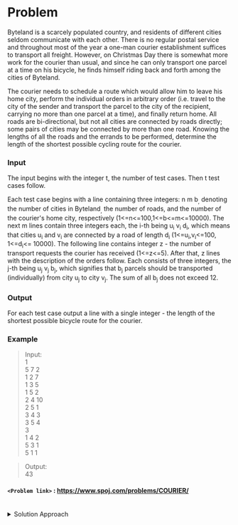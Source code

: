 # Problem
Byteland is a scarcely populated country, and residents of different cities seldom communicate with each other. There is no regular postal service and throughout most of the year a one-man courier establishment suffices to transport all freight. However, on Christmas Day there is somewhat more work for the courier than usual, and since he can only transport one parcel at a time on his bicycle, he finds himself riding back and forth among the cities of Byteland.

The courier needs to schedule a route which would allow him to leave his home city, perform the individual orders in arbitrary order (i.e. travel to the city of the sender and transport the parcel to the city of the recipient, carrying no more than one parcel at a time), and finally return home. All roads are bi-directional, but not all cities are connected by roads directly; some pairs of cities may be connected by more than one road. Knowing the lengths of all the roads and the errands to be performed, determine the length of the shortest possible cycling route for the courier.

### Input
The input begins with the integer t, the number of test cases. Then t test cases follow.

Each test case begins with a line containing three integers: n m b<sub>,</sub> denoting the number of cities in Byteland<sub>,</sub> the number of roads, and the number of the courier's home city, respectively (1<=n<=100,1<=b<=m<=10000). The next m lines contain three integers each, the i-th being u<sub>i</sub> v<sub>i</sub> d<sub>i</sub>, which means that cities u<sub>i</sub> and v<sub>i</sub> are connected by a road of length d<sub>i</sub> (1<=u<sub>i</sub>,v<sub>i</sub><=100, 1<=d<sub>i</sub><= 10000). The following line contains integer z - the number of transport requests the courier has received (1<=z<=5). After that, z lines with the description of the orders follow. Each consists of three integers, the j-th being u<sub>j</sub> v<sub>j</sub> b<sub>j</sub>, which signifies that b<sub>j</sub> parcels should be transported (individually) from city u<sub>j</sub> to city v<sub>j</sub>. The sum of all b<sub>j</sub> does not exceed 12.

### Output
For each test case output a line with a single integer - the length of the shortest possible bicycle route for the courier.

### Example
>Input:<br/>
1</br>
5 7 2</br>
1 2 7</br>
1 3 5</br>
1 5 2</br>
2 4 10</br>
2 5 1</br>
3 4 3</br>
3 5 4</br>
3</br>
1 4 2</br>
5 3 1</br>
5 1 1</br>

>Output:<br/>
43<br/>

#### `<Problem link>` : <https://www.spoj.com/problems/COURIER/>
<br/>
<details>
  <summary>Solution Approach</summary>
  
  ######
  
   
  
  ### References
  
  ><br/>
  
</details>
